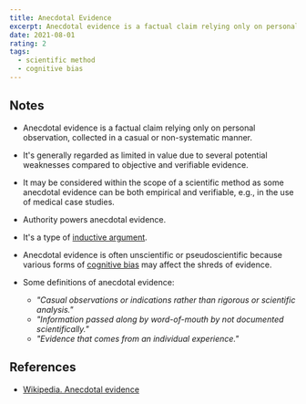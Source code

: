 ```yaml
---
title: Anecdotal Evidence
excerpt: Anecdotal evidence is a factual claim relying only on personal observation, collected in a casual or non-systematic manner.
date: 2021-08-01
rating: 2
tags:
  - scientific method
  - cognitive bias
---
```


## Notes

- Anecdotal evidence is a factual claim relying only on personal observation, collected in a casual or non-systematic manner.

- It's generally regarded as limited in value due to several potential weaknesses compared to objective and verifiable evidence.

- It may be considered within the scope of a scientific method as some anecdotal evidence can be both empirical and verifiable, e.g., in the use of medical case studies.

- Authority powers anecdotal evidence.

- It's a type of [inductive argument](/zettelkasten/inductive-argument).

- Anecdotal evidence is often unscientific or pseudoscientific because various forms of [cognitive bias](/zettelkasten/cognitive-bias) may affect the shreds of evidence.

- Some definitions of anecdotal evidence:
  - _"Casual observations or indications rather than rigorous or scientific analysis."_
  - _"Information passed along by word-of-mouth by not documented scientifically."_
  - _"Evidence that comes from an individual experience."_

## References

- [Wikipedia. Anecdotal evidence](https://en.wikipedia.org/wiki/Anecdotal_evidence)

